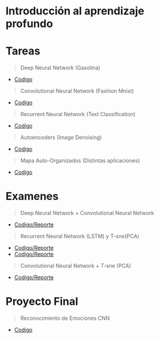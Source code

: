 # Introducción al aprendizaje profundo

# Tareas

> Deep Neural Network (Gasolina)
- [Codigo](https://github.com/Alex-Bernal27/Python/blob/cf207f97cc5d96fd0ba7858aba15c60cd6539d7f/Tarea_1_DNN_gasolina.ipynb)

> Convolutional Neural Network (Fashion Mnist)
- [Codigo](https://github.com/Alex-Bernal27/Python/blob/cf207f97cc5d96fd0ba7858aba15c60cd6539d7f/Tarea_2_CNN_fashion_mnist.ipynb)

> Recurrent Neural Network (Text Classification)
- [Codigo](https://github.com/Alex-Bernal27/Python/blob/cf207f97cc5d96fd0ba7858aba15c60cd6539d7f/Tarea_3_RNN_text_classification.ipynb)

> Autoencoders (Image Denoising)
- [Codigo](https://github.com/Alex-Bernal27/Python/blob/cf207f97cc5d96fd0ba7858aba15c60cd6539d7f/Tarea_4_Autoencoders_Image_denoising.ipynb)

> Mapa Auto-Organizados (Distintas aplicaciones)
- [Codigo](https://github.com/Alex-Bernal27/Python/blob/cf207f97cc5d96fd0ba7858aba15c60cd6539d7f/Tarea_6_Mapas_auto_organizados.ipynb)

# Examenes

> Deep Neural Network + Convolutional Neural Network
- [Codigo/Reporte](https://github.com/Alex-Bernal27/Python/blob/cf207f97cc5d96fd0ba7858aba15c60cd6539d7f/IAP_Primer_Parcial_DNN,_CNN.ipynb)

> Recurrent Neural Network (LSTM) y T-sne(PCA)
- [Codigo/Reporte](https://github.com/Alex-Bernal27/Python/blob/cf207f97cc5d96fd0ba7858aba15c60cd6539d7f/IAP_Segundo_Parcial_LSTM.ipynb)
- [Codigo/Reporte](https://github.com/Alex-Bernal27/Python/blob/cf207f97cc5d96fd0ba7858aba15c60cd6539d7f/IAP_Segundo_Parcial_T_sne.ipynb)

> Convolutional Neural Network + T-sne (PCA)
- [Codigo/Reporte](https://github.com/Alex-Bernal27/Python/blob/cf207f97cc5d96fd0ba7858aba15c60cd6539d7f/IAP_Tercer_Parcial_CNN_y_T_sne_PCA.ipynb)

# Proyecto Final

> Reconocimiento de Emociones CNN
- [Codigo](https://github.com/Alex-Bernal27/Python/blob/3e5df839eb7de0f5368bd60cd113837692519e71/PIA_Reconocimiento_de_Emociones.ipynb)
